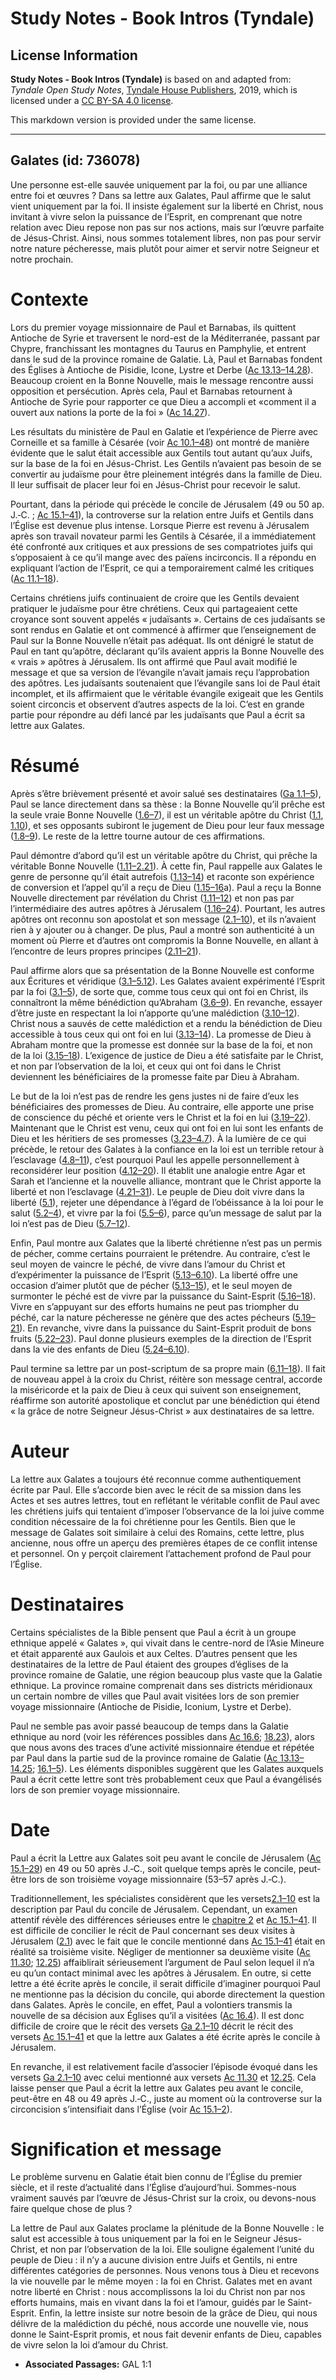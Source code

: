 # Study Notes - Book Intros (Tyndale)

## License Information

**Study Notes - Book Intros (Tyndale)** is based on and adapted from: _Tyndale Open Study Notes_, [Tyndale House Publishers](https://tyndaleopenresources.com/), 2019, which is licensed under a [CC BY-SA 4.0 license](https://creativecommons.org/licenses/by-sa/4.0/legalcode.en).

This markdown version is provided under the same license.



--------------------------------

## Galates (id: 736078)

Une personne est\-elle sauvée uniquement par la foi, ou par une alliance entre foi et œuvres ? Dans sa lettre aux Galates, Paul affirme que le salut vient uniquement par la foi. Il insiste également sur la liberté en Christ, nous invitant à vivre selon la puissance de l’Esprit, en comprenant que notre relation avec Dieu repose non pas sur nos actions, mais sur l’œuvre parfaite de Jésus\-Christ. Ainsi, nous sommes totalement libres, non pas pour servir notre nature pécheresse, mais plutôt pour aimer et servir notre Seigneur et notre prochain.

Contexte
========

Lors du premier voyage missionnaire de Paul et Barnabas, ils quittent Antioche de Syrie et traversent le nord\-est de la Méditerranée, passant par Chypre, franchissant les montagnes du Taurus en Pamphylie, et entrent dans le sud de la province romaine de Galatie. Là, Paul et Barnabas fondent des Églises à Antioche de Pisidie, Icone, Lystre et Derbe ([Ac 13\.13–14\.28](https://ref.ly/Acts13:13-Acts14:28)). Beaucoup croient en la Bonne Nouvelle, mais le message rencontre aussi opposition et persécution. Après cela, Paul et Barnabas retournent à Antioche de Syrie pour rapporter ce que Dieu a accompli et «comment il a ouvert aux nations la porte de la foi » ([Ac 14\.27](https://ref.ly/Acts14:27)).

Les résultats du ministère de Paul en Galatie et l’expérience de Pierre avec Corneille et sa famille à Césarée (voir [Ac 10\.1–48](https://ref.ly/Acts10:1-Acts10:48)) ont montré de manière évidente que le salut était accessible aux Gentils tout autant qu’aux Juifs, sur la base de la foi en Jésus\-Christ. Les Gentils n’avaient pas besoin de se convertir au judaïsme pour être pleinement intégrés dans la famille de Dieu. Il leur suffisait de placer leur foi en Jésus\-Christ pour recevoir le salut.

Pourtant, dans la période qui précède le concile de Jérusalem (49 ou 50 ap. J.‑C. ; [Ac 15\.1–41](https://ref.ly/Acts15:1-Acts15:41)), la controverse sur la relation entre Juifs et Gentils dans l’Église est devenue plus intense. Lorsque Pierre est revenu à Jérusalem après son travail novateur parmi les Gentils à Césarée, il a immédiatement été confronté aux critiques et aux pressions de ses compatriotes juifs qui s’opposaient à ce qu’il mange avec des païens incirconcis. Il a répondu en expliquant l’action de l’Esprit, ce qui a temporairement calmé les critiques ([Ac 11\.1–18](https://ref.ly/Acts11:1-Acts11:18)).

Certains chrétiens juifs continuaient de croire que les Gentils devaient pratiquer le judaïsme pour être chrétiens. Ceux qui partageaient cette croyance sont souvent appelés « judaïsants ». Certains de ces judaïsants se sont rendus en Galatie et ont commencé à affirmer que l’enseignement de Paul sur la Bonne Nouvelle n’était pas adéquat. Ils ont dénigré le statut de Paul en tant qu’apôtre, déclarant qu’ils avaient appris la Bonne Nouvelle des « vrais » apôtres à Jérusalem. Ils ont affirmé que Paul avait modifié le message et que sa version de l’évangile n’avait jamais reçu l’approbation des apôtres. Les judaïsants soutenaient que l’évangile sans loi de Paul était incomplet, et ils affirmaient que le véritable évangile exigeait que les Gentils soient circoncis et observent d’autres aspects de la loi. C’est en grande partie pour répondre au défi lancé par les judaïsants que Paul a écrit sa lettre aux Galates.

Résumé
======

Après s’être brièvement présenté et avoir salué ses destinataires ([Ga 1\.1–5](https://ref.ly/Gal1:1-Gal1:5)), Paul se lance directement dans sa thèse : la Bonne Nouvelle qu’il prêche est la seule vraie Bonne Nouvelle ([1\.6–7](https://ref.ly/Gal1:6-Gal1:7)), il est un véritable apôtre du Christ ([1\.1](https://ref.ly/Gal1:1), [1\.10](https://ref.ly/Gal1:10)), et ses opposants subiront le jugement de Dieu pour leur faux message ([1\.8–9](https://ref.ly/Gal1:8-Gal1:9)). Le reste de la lettre tourne autour de ces affirmations.

Paul démontre d’abord qu’il est un véritable apôtre du Christ, qui prêche la véritable Bonne Nouvelle ([1\.11–2\.21](https://ref.ly/Gal1:11-Gal2:21)). À cette fin, Paul rappelle aux Galates le genre de personne qu’il était autrefois ([1\.13–14](https://ref.ly/Gal1:13-Gal1:14)) et raconte son expérience de conversion et l’appel qu’il a reçu de Dieu ([1\.15–16](https://ref.ly/Gal1:15-Gal1:16)a). Paul a reçu la Bonne Nouvelle directement par révélation du Christ ([1\.11–12](https://ref.ly/Gal1:11-Gal1:12)) et non pas par l’intermédiaire des autres apôtres à Jérusalem ([1\.16–24](https://ref.ly/Gal1:16-Gal1:24)). Pourtant, les autres apôtres ont reconnu son apostolat et son message ([2\.1–10](https://ref.ly/Gal2:1-Gal2:10)), et ils n’avaient rien à y ajouter ou à changer. De plus, Paul a montré son authenticité à un moment où Pierre et d’autres ont compromis la Bonne Nouvelle, en allant à l’encontre de leurs propres principes ([2\.11–21](https://ref.ly/Gal2:11-Gal2:21)).

Paul affirme alors que sa présentation de la Bonne Nouvelle est conforme aux Écritures et véridique ([3\.1–5\.12](https://ref.ly/Gal3:1-Gal5:12)). Les Galates avaient expérimenté l’Esprit par la foi ([3\.1–5](https://ref.ly/Gal3:1-Gal3:5)), de sorte que, comme tous ceux qui ont foi en Christ, ils connaîtront la même bénédiction qu’Abraham ([3\.6–9](https://ref.ly/Gal3:6-Gal3:9)). En revanche, essayer d’être juste en respectant la loi n’apporte qu’une malédiction ([3\.10–12](https://ref.ly/Gal3:10-Gal3:12)). Christ nous a sauvés de cette malédiction et a rendu la bénédiction de Dieu accessible à tous ceux qui ont foi en lui ([3\.13–14](https://ref.ly/Gal3:13-Gal3:14)). La promesse de Dieu à Abraham montre que la promesse est donnée sur la base de la foi, et non de la loi ([3\.15–18](https://ref.ly/Gal3:15-Gal3:18)). L’exigence de justice de Dieu a été satisfaite par le Christ, et non par l’observation de la loi, et ceux qui ont foi dans le Christ deviennent les bénéficiaires de la promesse faite par Dieu à Abraham.

Le but de la loi n’est pas de rendre les gens justes ni de faire d’eux les bénéficiaires des promesses de Dieu. Au contraire, elle apporte une prise de conscience du péché et oriente vers le Christ et la foi en lui ([3\.19–22](https://ref.ly/Gal3:19-Gal3:22)). Maintenant que le Christ est venu, ceux qui ont foi en lui sont les enfants de Dieu et les héritiers de ses promesses ([3\.23–4\.7](https://ref.ly/Gal3:23-Gal4:7)). À la lumière de ce qui précède, le retour des Galates à la confiance en la loi est un terrible retour à l’esclavage ([4\.8–11](https://ref.ly/Gal4:8-Gal4:11)), c’est pourquoi Paul les appelle personnellement à reconsidérer leur position ([4\.12–20](https://ref.ly/Gal4:12-Gal4:20)). Il établit une analogie entre Agar et Sarah et l’ancienne et la nouvelle alliance, montrant que le Christ apporte la liberté et non l’esclavage ([4\.21–31](https://ref.ly/Gal4:21-Gal4:31)). Le peuple de Dieu doit vivre dans la liberté ([5\.1](https://ref.ly/Gal5:1)), rejeter une dépendance à l’égard de l’obéissance à la loi pour le salut ([5\.2–4](https://ref.ly/Gal5:2-Gal5:4)), et vivre par la foi ([5\.5–6](https://ref.ly/Gal5:5-Gal5:6)), parce qu’un message de salut par la loi n’est pas de Dieu ([5\.7–12](https://ref.ly/Gal5:7-Gal5:12)).

Enfin, Paul montre aux Galates que la liberté chrétienne n’est pas un permis de pécher, comme certains pourraient le prétendre. Au contraire, c’est le seul moyen de vaincre le péché, de vivre dans l’amour du Christ et d’expérimenter la puissance de l’Esprit ([5\.13–6\.10](https://ref.ly/Gal5:13-Gal6:10)). La liberté offre une occasion d’aimer plutôt que de pécher ([5\.13–15](https://ref.ly/Gal5:13-Gal5:15)), et le seul moyen de surmonter le péché est de vivre par la puissance du Saint\-Esprit ([5\.16–18](https://ref.ly/Gal5:16-Gal5:18)). Vivre en s’appuyant sur des efforts humains ne peut pas triompher du péché, car la nature pécheresse ne génère que des actes pécheurs ([5\.19–21](https://ref.ly/Gal5:19-Gal5:21)). En revanche, vivre dans la puissance du Saint\-Esprit produit de bons fruits ([5\.22–23](https://ref.ly/Gal5:22-Gal5:23)). Paul donne plusieurs exemples de la direction de l’Esprit dans la vie des enfants de Dieu ([5\.24–6\.10](https://ref.ly/Gal5:24-Gal6:10)).

Paul termine sa lettre par un post\-scriptum de sa propre main ([6\.11–18](https://ref.ly/Gal6:11-Gal6:18)). Il fait de nouveau appel à la croix du Christ, réitère son message central, accorde la miséricorde et la paix de Dieu à ceux qui suivent son enseignement, réaffirme son autorité apostolique et conclut par une bénédiction qui étend « la grâce de notre Seigneur Jésus\-Christ » aux destinataires de sa lettre.

Auteur
======

La lettre aux Galates a toujours été reconnue comme authentiquement écrite par Paul. Elle s’accorde bien avec le récit de sa mission dans les Actes et ses autres lettres, tout en reflétant le véritable conflit de Paul avec les chrétiens juifs qui tentaient d’imposer l’observance de la loi juive comme condition nécessaire de la foi chrétienne pour les Gentils. Bien que le message de Galates soit similaire à celui des Romains, cette lettre, plus ancienne, nous offre un aperçu des premières étapes de ce conflit intense et personnel. On y perçoit clairement l’attachement profond de Paul pour l’Église.

Destinataires
=============

Certains spécialistes de la Bible pensent que Paul a écrit à un groupe ethnique appelé « Galates », qui vivait dans le centre\-nord de l’Asie Mineure et était apparenté aux Gaulois et aux Celtes. D’autres pensent que les destinataires de la lettre de Paul étaient des groupes d’églises de la province romaine de Galatie, une région beaucoup plus vaste que la Galatie ethnique. La province romaine comprenait dans ses districts méridionaux un certain nombre de villes que Paul avait visitées lors de son premier voyage missionnaire (Antioche de Pisidie, Iconium, Lystre et Derbe).

Paul ne semble pas avoir passé beaucoup de temps dans la Galatie ethnique au nord (voir les références possibles dans [Ac 16\.6](https://ref.ly/Acts16:6); [18\.23](https://ref.ly/Acts18:23)), alors que nous avons des traces d’une activité missionnaire étendue et répétée par Paul dans la partie sud de la province romaine de Galatie ([Ac 13\.13–14\.25](https://ref.ly/Acts13:13-Acts14:25); [16\.1–5](https://ref.ly/Acts16:1-Acts16:5)). Les éléments disponibles suggèrent que les Galates auxquels Paul a écrit cette lettre sont très probablement ceux que Paul a évangélisés lors de son premier voyage missionnaire.

Date
====

Paul a écrit la Lettre aux Galates soit peu avant le concile de Jérusalem ([Ac 15\.1–29](https://ref.ly/Acts15:1-Acts15:29)) en 49 ou 50 après J.‑C., soit quelque temps après le concile, peut\-être lors de son troisième voyage missionnaire (53–57 après J.‑C.).

Traditionnellement, les spécialistes considèrent que les versets[2\.1–10](https://ref.ly/Gal2:1-Gal2:10) est la description par Paul du concile de Jérusalem. Cependant, un examen attentif révèle des différences sérieuses entre le [chapitre 2](https://ref.ly/Gal2:1-Gal2:21) et [Ac 15\.1–41](https://ref.ly/Acts15:1-Acts15:41). Il est difficile de concilier le récit de Paul concernant ses deux visites à Jérusalem ([2\.1](https://ref.ly/Gal2:1)) avec le fait que le concile mentionné dans [Ac 15\.1–41](https://ref.ly/Acts15:1-Acts15:41) était en réalité sa troisième visite. Négliger de mentionner sa deuxième visite ([Ac 11\.30](https://ref.ly/Acts11:30); [12\.25](https://ref.ly/Acts12:25)) affaiblirait sérieusement l’argument de Paul selon lequel il n’a eu qu’un contact minimal avec les apôtres à Jérusalem. En outre, si cette lettre a été écrite après le concile, il serait difficile d’imaginer pourquoi Paul ne mentionne pas la décision du concile, qui aborde directement la question dans Galates. Après le concile, en effet, Paul a volontiers transmis la nouvelle de sa décision aux Églises qu’il a visitées ([Ac 16\.4](https://ref.ly/Acts16:4)). Il est donc difficile de croire que le récit des versets [Ga 2\.1–10](https://ref.ly/Gal2:1-Gal2:10) décrit le récit des versets [Ac 15\.1–41](https://ref.ly/Acts15:1-Acts15:41) et que la lettre aux Galates a été écrite après le concile à Jérusalem.

En revanche, il est relativement facile d’associer l’épisode évoqué dans les versets [Ga 2\.1–10](https://ref.ly/Gal2:1-Gal2:10) avec celui mentionné aux versets [Ac 11\.30](https://ref.ly/Acts11:30) et [12\.25](https://ref.ly/Acts12:25). Cela laisse penser que Paul a écrit la lettre aux Galates peu avant le concile, peut\-être en 48 ou 49 après J.‑C., juste au moment où la controverse sur la circoncision s’intensifiait dans l’Église (voir [Ac 15\.1–2](https://ref.ly/Acts15:1-Acts15:2)).

Signification et message
========================

Le problème survenu en Galatie était bien connu de l’Église du premier siècle, et il reste d’actualité dans l’Église d’aujourd’hui. Sommes\-nous vraiment sauvés par l’œuvre de Jésus\-Christ sur la croix, ou devons\-nous faire quelque chose de plus ?

La lettre de Paul aux Galates proclame la plénitude de la Bonne Nouvelle : le salut est accessible à tous uniquement par la foi en le Seigneur Jésus\-Christ, et non par l’observation de la loi. Elle souligne également l’unité du peuple de Dieu : il n’y a aucune division entre Juifs et Gentils, ni entre différentes catégories de personnes. Nous venons tous à Dieu et recevons la vie nouvelle par le même moyen : la foi en Christ. Galates met en avant notre liberté en Christ : nous accomplissons la loi du Christ non par nos efforts humains, mais en vivant dans la foi et l’amour, guidés par le Saint\-Esprit. Enfin, la lettre insiste sur notre besoin de la grâce de Dieu, qui nous délivre de la malédiction du péché, nous accorde une nouvelle vie, nous donne le Saint\-Esprit promis, et nous fait devenir enfants de Dieu, capables de vivre selon la loi d’amour du Christ.

* **Associated Passages:** GAL 1:1

